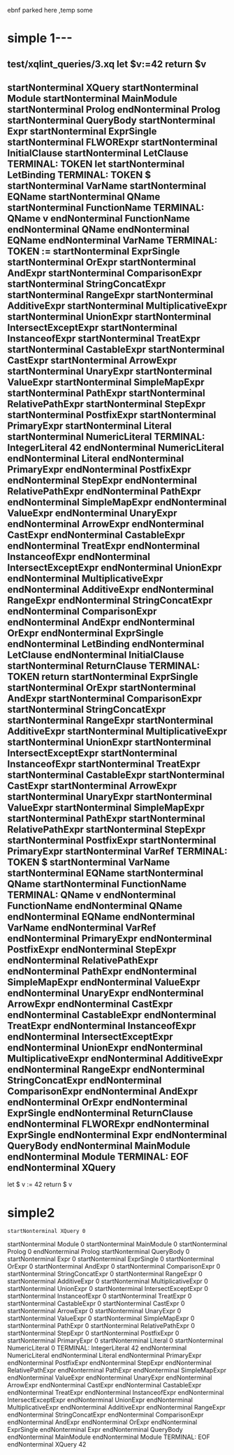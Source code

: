 ebnf parked here ,temp some
# simple 1---
test/xqlint_queries/3.xq
let $v:=42
return $v
---
startNonterminal XQuery
startNonterminal Module
startNonterminal MainModule
startNonterminal Prolog
endNonterminal Prolog
startNonterminal QueryBody
startNonterminal Expr
startNonterminal ExprSingle
startNonterminal FLWORExpr
startNonterminal InitialClause
startNonterminal LetClause
TERMINAL: TOKEN let
startNonterminal LetBinding
TERMINAL: TOKEN $
startNonterminal VarName
startNonterminal EQName
startNonterminal QName
startNonterminal FunctionName
TERMINAL: QName v
endNonterminal FunctionName
endNonterminal QName
endNonterminal EQName
endNonterminal VarName
TERMINAL: TOKEN :=
startNonterminal ExprSingle
startNonterminal OrExpr
startNonterminal AndExpr
startNonterminal ComparisonExpr
startNonterminal StringConcatExpr
startNonterminal RangeExpr
startNonterminal AdditiveExpr
startNonterminal MultiplicativeExpr
startNonterminal UnionExpr
startNonterminal IntersectExceptExpr
startNonterminal InstanceofExpr
startNonterminal TreatExpr
startNonterminal CastableExpr
startNonterminal CastExpr
startNonterminal ArrowExpr
startNonterminal UnaryExpr
startNonterminal ValueExpr
startNonterminal SimpleMapExpr
startNonterminal PathExpr
startNonterminal RelativePathExpr
startNonterminal StepExpr
startNonterminal PostfixExpr
startNonterminal PrimaryExpr
startNonterminal Literal
startNonterminal NumericLiteral
TERMINAL: IntegerLiteral 42
endNonterminal NumericLiteral
endNonterminal Literal
endNonterminal PrimaryExpr
endNonterminal PostfixExpr
endNonterminal StepExpr
endNonterminal RelativePathExpr
endNonterminal PathExpr
endNonterminal SimpleMapExpr
endNonterminal ValueExpr
endNonterminal UnaryExpr
endNonterminal ArrowExpr
endNonterminal CastExpr
endNonterminal CastableExpr
endNonterminal TreatExpr
endNonterminal InstanceofExpr
endNonterminal IntersectExceptExpr
endNonterminal UnionExpr
endNonterminal MultiplicativeExpr
endNonterminal AdditiveExpr
endNonterminal RangeExpr
endNonterminal StringConcatExpr
endNonterminal ComparisonExpr
endNonterminal AndExpr
endNonterminal OrExpr
endNonterminal ExprSingle
endNonterminal LetBinding
endNonterminal LetClause
endNonterminal InitialClause
startNonterminal ReturnClause
TERMINAL: TOKEN return
startNonterminal ExprSingle
startNonterminal OrExpr
startNonterminal AndExpr
startNonterminal ComparisonExpr
startNonterminal StringConcatExpr
startNonterminal RangeExpr
startNonterminal AdditiveExpr
startNonterminal MultiplicativeExpr
startNonterminal UnionExpr
startNonterminal IntersectExceptExpr
startNonterminal InstanceofExpr
startNonterminal TreatExpr
startNonterminal CastableExpr
startNonterminal CastExpr
startNonterminal ArrowExpr
startNonterminal UnaryExpr
startNonterminal ValueExpr
startNonterminal SimpleMapExpr
startNonterminal PathExpr
startNonterminal RelativePathExpr
startNonterminal StepExpr
startNonterminal PostfixExpr
startNonterminal PrimaryExpr
startNonterminal VarRef
TERMINAL: TOKEN $
startNonterminal VarName
startNonterminal EQName
startNonterminal QName
startNonterminal FunctionName
TERMINAL: QName v
endNonterminal FunctionName
endNonterminal QName
endNonterminal EQName
endNonterminal VarName
endNonterminal VarRef
endNonterminal PrimaryExpr
endNonterminal PostfixExpr
endNonterminal StepExpr
endNonterminal RelativePathExpr
endNonterminal PathExpr
endNonterminal SimpleMapExpr
endNonterminal ValueExpr
endNonterminal UnaryExpr
endNonterminal ArrowExpr
endNonterminal CastExpr
endNonterminal CastableExpr
endNonterminal TreatExpr
endNonterminal InstanceofExpr
endNonterminal IntersectExceptExpr
endNonterminal UnionExpr
endNonterminal MultiplicativeExpr
endNonterminal AdditiveExpr
endNonterminal RangeExpr
endNonterminal StringConcatExpr
endNonterminal ComparisonExpr
endNonterminal AndExpr
endNonterminal OrExpr
endNonterminal ExprSingle
endNonterminal ReturnClause
endNonterminal FLWORExpr
endNonterminal ExprSingle
endNonterminal Expr
endNonterminal QueryBody
endNonterminal MainModule
endNonterminal Module
TERMINAL: EOF 
endNonterminal XQuery
---
  <XQuery>
    <Module>
      <MainModule>
        <Prolog>
        </Prolog>
        <QueryBody>
          <Expr>
            <ExprSingle>
              <FLWORExpr>
                <InitialClause>
                  <LetClause>
                    <TOKEN>let</TOKEN>
                    <TOKEN>
                    </TOKEN>
                    <WS> </WS>
                    <WS>
                    </WS>
                    <LetBinding>
                      <TOKEN>$</TOKEN>
                      <TOKEN>
                      </TOKEN>
                      <VarName>
                        <EQName>v</EQName>
                        <EQName>
                        </EQName>
                      </VarName>
                      <TOKEN>:=</TOKEN>
                      <TOKEN>
                      </TOKEN>
                      <ExprSingle>
                        <PrimaryExpr>
                          <Literal>
                            <NumericLiteral>
                              <IntegerLiteral>42</IntegerLiteral>
                              <IntegerLiteral>
                              </IntegerLiteral>
                            </NumericLiteral>
                          </Literal>
                        </PrimaryExpr>
                      </ExprSingle>
                    </LetBinding>
                  </LetClause>
                </InitialClause>
                <WS>
</WS>
                <WS>
                </WS>
                <ReturnClause>
                  <TOKEN>return</TOKEN>
                  <TOKEN>
                  </TOKEN>
                  <WS> </WS>
                  <WS>
                  </WS>
                  <ExprSingle>
                    <PrimaryExpr>
                      <VarRef>
                        <TOKEN>$</TOKEN>
                        <TOKEN>
                        </TOKEN>
                        <VarName>
                          <EQName>v</EQName>
                          <EQName>
                          </EQName>
                        </VarName>
                      </VarRef>
                    </PrimaryExpr>
                  </ExprSingle>
                </ReturnClause>
              </FLWORExpr>
            </ExprSingle>
          </Expr>
        </QueryBody>
      </MainModule>
    </Module>
    <EOF>

# simple2
    startNonterminal XQuery 0
startNonterminal Module 0
startNonterminal MainModule 0
startNonterminal Prolog 0
endNonterminal Prolog
startNonterminal QueryBody 0
startNonterminal Expr 0
startNonterminal ExprSingle 0
startNonterminal OrExpr 0
startNonterminal AndExpr 0
startNonterminal ComparisonExpr 0
startNonterminal StringConcatExpr 0
startNonterminal RangeExpr 0
startNonterminal AdditiveExpr 0
startNonterminal MultiplicativeExpr 0
startNonterminal UnionExpr 0
startNonterminal IntersectExceptExpr 0
startNonterminal InstanceofExpr 0
startNonterminal TreatExpr 0
startNonterminal CastableExpr 0
startNonterminal CastExpr 0
startNonterminal ArrowExpr 0
startNonterminal UnaryExpr 0
startNonterminal ValueExpr 0
startNonterminal SimpleMapExpr 0
startNonterminal PathExpr 0
startNonterminal RelativePathExpr 0
startNonterminal StepExpr 0
startNonterminal PostfixExpr 0
startNonterminal PrimaryExpr 0
startNonterminal Literal 0
startNonterminal NumericLiteral 0
TERMINAL: IntegerLiteral 42
endNonterminal NumericLiteral
endNonterminal Literal
endNonterminal PrimaryExpr
endNonterminal PostfixExpr
endNonterminal StepExpr
endNonterminal RelativePathExpr
endNonterminal PathExpr
endNonterminal SimpleMapExpr
endNonterminal ValueExpr
endNonterminal UnaryExpr
endNonterminal ArrowExpr
endNonterminal CastExpr
endNonterminal CastableExpr
endNonterminal TreatExpr
endNonterminal InstanceofExpr
endNonterminal IntersectExceptExpr
endNonterminal UnionExpr
endNonterminal MultiplicativeExpr
endNonterminal AdditiveExpr
endNonterminal RangeExpr
endNonterminal StringConcatExpr
endNonterminal ComparisonExpr
endNonterminal AndExpr
endNonterminal OrExpr
endNonterminal ExprSingle
endNonterminal Expr
endNonterminal QueryBody
endNonterminal MainModule
endNonterminal Module
TERMINAL: EOF 
endNonterminal XQuery
  <XQuery>
    <Module>
      <MainModule>
        <Prolog>
        </Prolog>
        <QueryBody>
          <Expr>
            <ExprSingle>
              <PrimaryExpr>
                <Literal>
                  <NumericLiteral>
                    <IntegerLiteral>42</IntegerLiteral>
                    <IntegerLiteral>
                    </IntegerLiteral>
                  </NumericLiteral>
                </Literal>
              </PrimaryExpr>
            </ExprSingle>
          </Expr>
        </QueryBody>
      </MainModule>
    </Module>
    <EOF>
    </EOF>
  </XQuery>